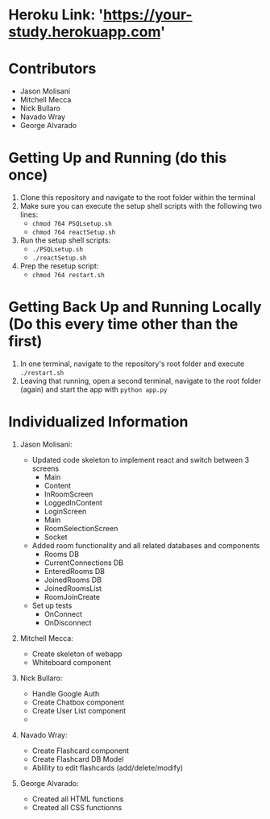 # Heroku Link: 'https://your-study.herokuapp.com'


# Contributors

- Jason Molisani
- Mitchell Mecca
- Nick Bullaro
- Navado Wray
- George Alvarado


# Getting Up and Running (do this once)
1. Clone this repository and navigate to the root folder within the terminal
2. Make sure you can execute the setup shell scripts with the following two lines:
   - `chmod 764 PSQLsetup.sh`
   - `chmod 764 reactSetup.sh`
3. Run the setup shell scripts:
   - `./PSQLsetup.sh`
   - `./reactSetup.sh`
4. Prep the resetup script:
   - `chmod 764 restart.sh`


# Getting Back Up and Running Locally (Do this every time other than the first)
1. In one terminal, navigate to the repository's root folder and execute `./restart.sh`
2. Leaving that running, open a second terminal, navigate to the root folder (again) and start the app with `python app.py`


# Individualized Information

1. Jason Molisani: 
    * Updated code skeleton to implement react and switch between 3 screens
      * Main
      * Content
      * InRoomScreen
      * LoggedInContent
      * LoginScreen
      * Main
      * RoomSelectionScreen
      * Socket
    * Added room functionality and all related databases and components
      * Rooms DB
      * CurrentConnections DB
      * EnteredRooms DB
      * JoinedRooms DB
      * JoinedRoomsList
      * RoomJoinCreate
    * Set up tests
      * OnConnect
      * OnDisconnect

2. Mitchell Mecca: 
    * Create skeleton of webapp
    * Whiteboard component

3. Nick Bullaro: 
    * Handle Google Auth
    * Create Chatbox component
    * Create User List component
    * 

4. Navado Wray: 
    * Create Flashcard component
    * Create Flashcard DB Model
    * Ablility to edit flashcards (add/delete/modify)

5. George Alvarado: 
    * Created all HTML functions
    * Created all CSS functionns 
    

